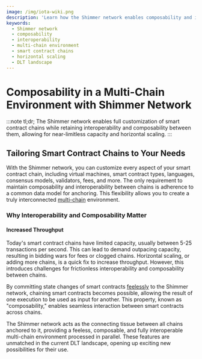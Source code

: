 ```yaml
---
image: /img/iota-wiki.png
description: 'Learn how the Shimmer network enables composability and interoperability in a multi-chain environment, offering full customization of smart contract chains and increased throughput.'
keywords:
  - Shimmer network
  - composability
  - interoperability
  - multi-chain environment
  - smart contract chains
  - horizontal scaling
  - DLT landscape
---
```


# Composability in a Multi-Chain Environment with Shimmer Network

:::note tl;dr;
The Shimmer network enables full customization of smart contract chains while retaining interoperability and
composability between them, allowing for near-limitless capacity and horizontal scaling.
:::

## Tailoring Smart Contract Chains to Your Needs

With the Shimmer network, you can customize every aspect of your smart contract chain, including virtual machines, smart
contract types, languages, consensus models, validators, fees, and more. The only requirement to maintain composability
and interoperability between chains is adherence to a common data model for anchoring. This flexibility allows you to
create a truly interconnected [multi-chain](multichain.md) environment.

### Why Interoperability and Composability Matter

#### Increased Throughput

Today's smart contract chains have limited capacity, usually between 5-25 transactions per second. This can lead to
demand outpacing capacity, resulting in bidding wars for fees or clogged chains. Horizontal scaling, or adding more
chains, is a quick fix to increase throughput. However, this introduces challenges for frictionless interoperability and
composability between chains.

By committing state changes of smart contracts [feelessly](feeless.md) to the Shimmer network, chaining smart
contracts becomes possible, allowing the result of one execution to be used as input for another. This property, known
as "composability," enables seamless interaction between smart contracts across chains.

The Shimmer network acts as the connecting tissue between all chains anchored to it, providing a feeless, composable,
and fully interoperable multi-chain environment processed in parallel. These features are unmatched in the current DLT
landscape, opening up exciting new possibilities for their use.
